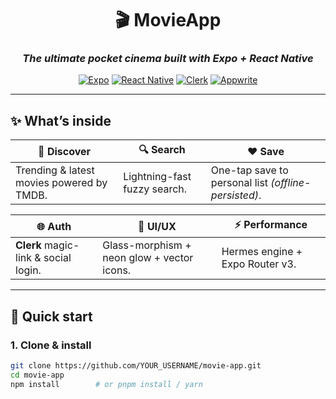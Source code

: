 <div align="center">

# 🎬 MovieApp  
### *The ultimate pocket cinema built with Expo + React Native*

[![Expo](https://img.shields.io/badge/Expo-SDK%2051-000020.svg?style=flat-square&logo=expo)](https://expo.dev)
[![React Native](https://img.shields.io/badge/React%20Native-0.74-blue.svg?style=flat-square&logo=react)](https://reactnative.dev)
[![Clerk](https://img.shields.io/badge/Auth-Clerk-purple.svg?style=flat-square)](https://clerk.com)
[![Appwrite](https://img.shields.io/badge/Backend-Appwrite-pink.svg?style=flat-square)](https://appwrite.io)

</div>

---

## ✨ What’s inside

| 🎥 **Discover** | 🔍 **Search** | ❤️ **Save** |
|-----------------|---------------|-------------|
| Trending & latest movies powered by TMDB. | Lightning-fast fuzzy search. | One-tap save to personal list *(offline-persisted)*. |

| 🌐 **Auth** | 🎨 **UI/UX** | ⚡ **Performance** |
|-------------|--------------|--------------------|
| **Clerk** magic-link & social login. | Glass-morphism + neon glow + vector icons. | Hermes engine + Expo Router v3. |

---

## 🚀 Quick start

### 1. Clone & install
```bash
git clone https://github.com/YOUR_USERNAME/movie-app.git
cd movie-app
npm install        # or pnpm install / yarn